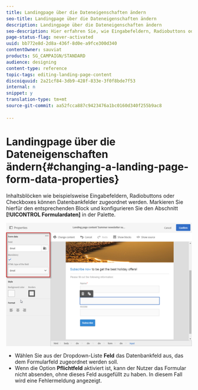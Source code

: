 ```yaml
---
title: Landingpage über die Dateneigenschaften ändern
seo-title: Landingpage über die Dateneigenschaften ändern
description: Landingpage über die Dateneigenschaften ändern
seo-description: Hier erfahren Sie, wie Eingabefeldern, Radiobuttons oder Checkboxes Datenbankfelder zugeordnet werden.
page-status-flag: never-activated
uuid: bb772e8d-2d8a-436f-8d0e-a9fce300d340
contentOwner: sauviat
products: SG_CAMPAIGN/STANDARD
audience: designing
content-type: reference
topic-tags: editing-landing-page-content
discoiquuid: 2a21cf84-3db9-428f-833e-3f0f8bde7f53
internal: n
snippet: y
translation-type: tm+mt
source-git-commit: aa52fcca887c9423476a1bc0160d340f255b9ac8

---
```



# Landingpage über die Dateneigenschaften ändern{#changing-a-landing-page-form-data-properties}

Inhaltsblöcken wie beispielsweise Eingabefeldern, Radiobuttons oder Checkboxes können Datenbankfelder zugeordnet werden. Markieren Sie hierfür den entsprechenden Block und konfigurieren Sie den Abschnitt **[!UICONTROL Formulardaten]** in der Palette.

![](assets/delivery_content_9.png)

* Wählen Sie aus der Dropdown-Liste **Feld** das Datenbankfeld aus, das dem Formularfeld zugeordnet werden soll.
* Wenn die Option **Pflichtfeld** aktiviert ist, kann der Nutzer das Formular nicht absenden, ohne dieses Feld ausgefüllt zu haben. In diesem Fall wird eine Fehlermeldung angezeigt.

